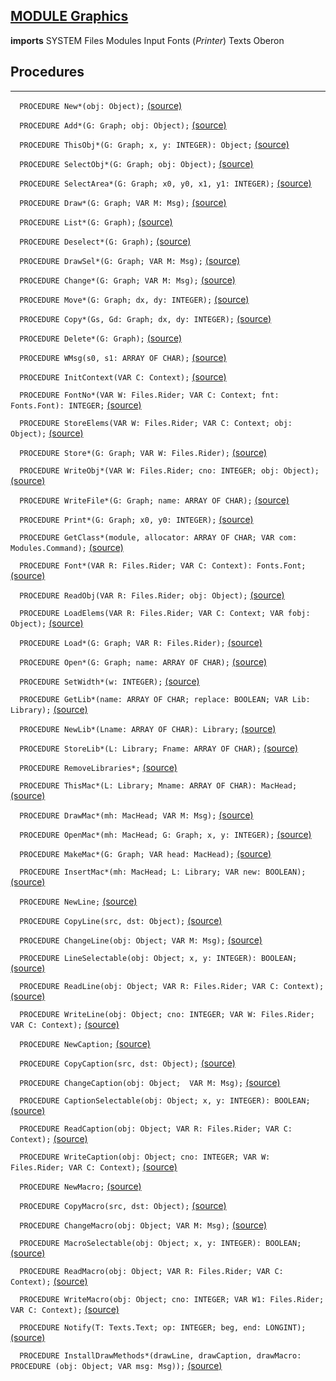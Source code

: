 
## [MODULE Graphics](https://github.com/io-core/Draw/blob/main/Graphics.Mod)

  **imports** SYSTEM Files Modules Input Fonts (*Printer*) Texts Oberon
## Procedures
---

`  PROCEDURE New*(obj: Object);` [(source)](https://github.com/io-core/Draw/blob/main/Graphics.Mod#L96)


`  PROCEDURE Add*(G: Graph; obj: Object);` [(source)](https://github.com/io-core/Draw/blob/main/Graphics.Mod#L100)


`  PROCEDURE ThisObj*(G: Graph; x, y: INTEGER): Object;` [(source)](https://github.com/io-core/Draw/blob/main/Graphics.Mod#L105)


`  PROCEDURE SelectObj*(G: Graph; obj: Object);` [(source)](https://github.com/io-core/Draw/blob/main/Graphics.Mod#L112)


`  PROCEDURE SelectArea*(G: Graph; x0, y0, x1, y1: INTEGER);` [(source)](https://github.com/io-core/Draw/blob/main/Graphics.Mod#L117)


`  PROCEDURE Draw*(G: Graph; VAR M: Msg);` [(source)](https://github.com/io-core/Draw/blob/main/Graphics.Mod#L131)


`  PROCEDURE List*(G: Graph);` [(source)](https://github.com/io-core/Draw/blob/main/Graphics.Mod#L137)


`  PROCEDURE Deselect*(G: Graph);` [(source)](https://github.com/io-core/Draw/blob/main/Graphics.Mod#L151)


`  PROCEDURE DrawSel*(G: Graph; VAR M: Msg);` [(source)](https://github.com/io-core/Draw/blob/main/Graphics.Mod#L157)


`  PROCEDURE Change*(G: Graph; VAR M: Msg);` [(source)](https://github.com/io-core/Draw/blob/main/Graphics.Mod#L166)


`  PROCEDURE Move*(G: Graph; dx, dy: INTEGER);` [(source)](https://github.com/io-core/Draw/blob/main/Graphics.Mod#L175)


`  PROCEDURE Copy*(Gs, Gd: Graph; dx, dy: INTEGER);` [(source)](https://github.com/io-core/Draw/blob/main/Graphics.Mod#L216)


`  PROCEDURE Delete*(G: Graph);` [(source)](https://github.com/io-core/Draw/blob/main/Graphics.Mod#L229)


`  PROCEDURE WMsg(s0, s1: ARRAY OF CHAR);` [(source)](https://github.com/io-core/Draw/blob/main/Graphics.Mod#L245)


`  PROCEDURE InitContext(VAR C: Context);` [(source)](https://github.com/io-core/Draw/blob/main/Graphics.Mod#L250)


`  PROCEDURE FontNo*(VAR W: Files.Rider; VAR C: Context; fnt: Fonts.Font): INTEGER;` [(source)](https://github.com/io-core/Draw/blob/main/Graphics.Mod#L255)


`  PROCEDURE StoreElems(VAR W: Files.Rider; VAR C: Context; obj: Object);` [(source)](https://github.com/io-core/Draw/blob/main/Graphics.Mod#L266)


`  PROCEDURE Store*(G: Graph; VAR W: Files.Rider);` [(source)](https://github.com/io-core/Draw/blob/main/Graphics.Mod#L282)


`  PROCEDURE WriteObj*(VAR W: Files.Rider; cno: INTEGER; obj: Object);` [(source)](https://github.com/io-core/Draw/blob/main/Graphics.Mod#L287)


`  PROCEDURE WriteFile*(G: Graph; name: ARRAY OF CHAR);` [(source)](https://github.com/io-core/Draw/blob/main/Graphics.Mod#L292)


`  PROCEDURE Print*(G: Graph; x0, y0: INTEGER);` [(source)](https://github.com/io-core/Draw/blob/main/Graphics.Mod#L298)


`  PROCEDURE GetClass*(module, allocator: ARRAY OF CHAR; VAR com: Modules.Command);` [(source)](https://github.com/io-core/Draw/blob/main/Graphics.Mod#L306)


`  PROCEDURE Font*(VAR R: Files.Rider; VAR C: Context): Fonts.Font;` [(source)](https://github.com/io-core/Draw/blob/main/Graphics.Mod#L316)


`  PROCEDURE ReadObj(VAR R: Files.Rider; obj: Object);` [(source)](https://github.com/io-core/Draw/blob/main/Graphics.Mod#L321)


`  PROCEDURE LoadElems(VAR R: Files.Rider; VAR C: Context; VAR fobj: Object);` [(source)](https://github.com/io-core/Draw/blob/main/Graphics.Mod#L328)


`  PROCEDURE Load*(G: Graph; VAR R: Files.Rider);` [(source)](https://github.com/io-core/Draw/blob/main/Graphics.Mod#L353)


`  PROCEDURE Open*(G: Graph; name: ARRAY OF CHAR);` [(source)](https://github.com/io-core/Draw/blob/main/Graphics.Mod#L358)


`  PROCEDURE SetWidth*(w: INTEGER);` [(source)](https://github.com/io-core/Draw/blob/main/Graphics.Mod#L369)


`  PROCEDURE GetLib*(name: ARRAY OF CHAR; replace: BOOLEAN; VAR Lib: Library);` [(source)](https://github.com/io-core/Draw/blob/main/Graphics.Mod#L375)


`  PROCEDURE NewLib*(Lname: ARRAY OF CHAR): Library;` [(source)](https://github.com/io-core/Draw/blob/main/Graphics.Mod#L407)


`  PROCEDURE StoreLib*(L: Library; Fname: ARRAY OF CHAR);` [(source)](https://github.com/io-core/Draw/blob/main/Graphics.Mod#L413)


`  PROCEDURE RemoveLibraries*;` [(source)](https://github.com/io-core/Draw/blob/main/Graphics.Mod#L436)


`  PROCEDURE ThisMac*(L: Library; Mname: ARRAY OF CHAR): MacHead;` [(source)](https://github.com/io-core/Draw/blob/main/Graphics.Mod#L440)


`  PROCEDURE DrawMac*(mh: MacHead; VAR M: Msg);` [(source)](https://github.com/io-core/Draw/blob/main/Graphics.Mod#L447)


`  PROCEDURE OpenMac*(mh: MacHead; G: Graph; x, y: INTEGER);` [(source)](https://github.com/io-core/Draw/blob/main/Graphics.Mod#L455)


`  PROCEDURE MakeMac*(G: Graph; VAR head: MacHead);` [(source)](https://github.com/io-core/Draw/blob/main/Graphics.Mod#L465)


`  PROCEDURE InsertMac*(mh: MacHead; L: Library; VAR new: BOOLEAN);` [(source)](https://github.com/io-core/Draw/blob/main/Graphics.Mod#L488)


`  PROCEDURE NewLine;` [(source)](https://github.com/io-core/Draw/blob/main/Graphics.Mod#L501)


`  PROCEDURE CopyLine(src, dst: Object);` [(source)](https://github.com/io-core/Draw/blob/main/Graphics.Mod#L506)


`  PROCEDURE ChangeLine(obj: Object; VAR M: Msg);` [(source)](https://github.com/io-core/Draw/blob/main/Graphics.Mod#L510)


`  PROCEDURE LineSelectable(obj: Object; x, y: INTEGER): BOOLEAN;` [(source)](https://github.com/io-core/Draw/blob/main/Graphics.Mod#L522)


`  PROCEDURE ReadLine(obj: Object; VAR R: Files.Rider; VAR C: Context);` [(source)](https://github.com/io-core/Draw/blob/main/Graphics.Mod#L527)


`  PROCEDURE WriteLine(obj: Object; cno: INTEGER; VAR W: Files.Rider; VAR C: Context);` [(source)](https://github.com/io-core/Draw/blob/main/Graphics.Mod#L531)


`  PROCEDURE NewCaption;` [(source)](https://github.com/io-core/Draw/blob/main/Graphics.Mod#L544)


`  PROCEDURE CopyCaption(src, dst: Object);` [(source)](https://github.com/io-core/Draw/blob/main/Graphics.Mod#L549)


`  PROCEDURE ChangeCaption(obj: Object;  VAR M: Msg);` [(source)](https://github.com/io-core/Draw/blob/main/Graphics.Mod#L560)


`  PROCEDURE CaptionSelectable(obj: Object; x, y: INTEGER): BOOLEAN;` [(source)](https://github.com/io-core/Draw/blob/main/Graphics.Mod#L579)


`  PROCEDURE ReadCaption(obj: Object; VAR R: Files.Rider; VAR C: Context);` [(source)](https://github.com/io-core/Draw/blob/main/Graphics.Mod#L584)


`  PROCEDURE WriteCaption(obj: Object; cno: INTEGER; VAR W: Files.Rider; VAR C: Context);` [(source)](https://github.com/io-core/Draw/blob/main/Graphics.Mod#L592)


`  PROCEDURE NewMacro;` [(source)](https://github.com/io-core/Draw/blob/main/Graphics.Mod#L622)


`  PROCEDURE CopyMacro(src, dst: Object);` [(source)](https://github.com/io-core/Draw/blob/main/Graphics.Mod#L627)


`  PROCEDURE ChangeMacro(obj: Object; VAR M: Msg);` [(source)](https://github.com/io-core/Draw/blob/main/Graphics.Mod#L632)


`  PROCEDURE MacroSelectable(obj: Object; x, y: INTEGER): BOOLEAN;` [(source)](https://github.com/io-core/Draw/blob/main/Graphics.Mod#L637)


`  PROCEDURE ReadMacro(obj: Object; VAR R: Files.Rider; VAR C: Context);` [(source)](https://github.com/io-core/Draw/blob/main/Graphics.Mod#L642)


`  PROCEDURE WriteMacro(obj: Object; cno: INTEGER; VAR W1: Files.Rider; VAR C: Context);` [(source)](https://github.com/io-core/Draw/blob/main/Graphics.Mod#L648)


`  PROCEDURE Notify(T: Texts.Text; op: INTEGER; beg, end: LONGINT);` [(source)](https://github.com/io-core/Draw/blob/main/Graphics.Mod#L667)


`  PROCEDURE InstallDrawMethods*(drawLine, drawCaption, drawMacro: PROCEDURE (obj: Object; VAR msg: Msg));` [(source)](https://github.com/io-core/Draw/blob/main/Graphics.Mod#L671)

